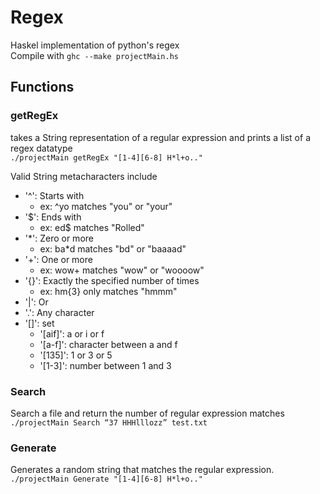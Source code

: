 # Regex
Haskel implementation of python's regex  
Compile with ```ghc --make projectMain.hs```
## Functions
### getRegEx
takes a String representation of a regular expression and prints a list of a regex datatype  
```./projectMain getRegEx "[1-4][6-8] H*l+o.."```  

Valid String metacharacters include
- '^': Starts with 
  - ex: ^yo matches "you" or "your"
- '$': Ends with 
  - ex: ed$ matches "Rolled"
- '*': Zero or more
  - ex: ba*d matches "bd" or "baaaad"
- '+': One or more
  - ex: wow+ matches "wow" or "woooow"
- '{}': Exactly the specified number of times
  - ex: hm{3} only matches "hmmm"
- '|': Or
- '.': Any character
- '[]': set
  - '[aif]': a or i or f
  - '[a-f]': character between a and f
  - '[135]': 1 or 3 or 5
  - '[1-3]': number between 1 and 3
  
### Search
Search a file and return the number of regular expression matches  
```./projectMain Search “37 HHHlllozz” test.txt```  

### Generate
Generates a random string that matches the regular expression.  
```./projectMain Generate "[1-4][6-8] H*l+o.."```

